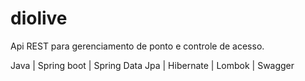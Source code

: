 # diolive

Api REST para gerenciamento de ponto e controle de acesso.

Java | Spring boot | Spring Data Jpa | Hibernate | Lombok | Swagger
